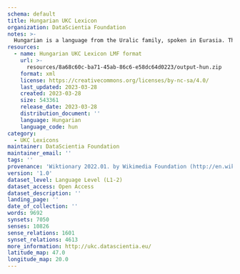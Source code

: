 ```yaml
---
schema: default
title: Hungarian UKC Lexicon
organization: DataScientia Foundation
notes: >-
  Hungarian is a language from the Uralic family, spoken in Eurasia. The UKC Lexicon of Hungarian is represented as a lexico-semantic network. It consists of words, word senses, synsets, as well as sense-level and synset-level relationships.
resources:
  - name: Hungarian UKC Lexicon LMF format
    url: >-
      resources/8a68c60c-ba71-45ab-86c6-e58dc64d0223/output-hun.zip
    format: xml
    license: https://creativecommons.org/licenses/by-nc-sa/4.0/
    last_updated: 2023-03-28
    created: 2023-03-28
    size: 543361
    release_date: 2023-03-28
    distribution_document: ''
    language: Hungarian
    language_code: hun
category:
  - UKC Lexicons
maintainer: DataScientia Foundation
maintainer_email: ''
tags: ''
provenance: 'Wiktionary 2022.01. by Wikimedia Foundation (http://en.wiktionary.org); CogNet 2.1 by Khuyagbaatar Batsuren, National University of Mongolia (http://cognet.ukc.disi.unitn.it); KinDiv: Kinship Diversity 1.0 by Temuulen Khishigsuren (http://ukc.disi.unitn.it/index.php/kinship/); UniMet: Universal Metonymy 1.0 by Temuulen Khishigsuren and Gábor Bella (http://ukc.disi.unitn.it/index.php/metonymy/); MorphyNet 2.0 by Gábor Bella and Khuyagbaatar Batsuren (http://ukc.disi.unitn.it/index.php/morphynet/); Antonymy 1.0 by Gábor Bella (http://ukc.datascientia.eu); NorthEuraLex 0.9 by Johannes Dellert and Gerhard Jäger, Eberhard Karls Universität Tübingen (http://northeuralex.org/); Princeton WordNet 2.1 by Princeton University (https://wordnet.princeton.edu)'
version: '1.0'
dataset_level: Language Level (L1-2)
dataset_access: Open Access
dataset_description: ''
landing_page: ''
date_of_collection: ''
words: 9692
synsets: 7050
senses: 10826
sense_relations: 1601
synset_relations: 4613
more_information: http://ukc.datascientia.eu/
latitude_map: 47.0
longitude_map: 20.0
---
```

